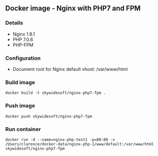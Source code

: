 Docker image - Nginx with PHP7 and FPM
--------------------------------------

### Details
- Nginx 1.8.1
- PHP 7.0.6
- PHP-FPM

### Configuration
- Document root for Nginx default vhost: /var/www/html

### Build image
    docker build -t skywidesoft/nginx-php7-fpm .

### Push image
    docker push skywidesoft/nginx-php7-fpm

### Run container
    docker run -d --name=nginx-php-test1 -p=80:80 -v /Users/clarence/docker-data/nginx-php-1/www/default:/var/www/html skywidesoft/nginx-php7-fpm
